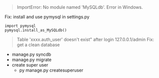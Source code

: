 > ImportError: No module named 'MySQLdb'. Error in Windows.

Fix: install and use pymysql
in settings.py
```
import pymysql
pymysql.install_as_MySQLdb()
```


> Table 'xxxx.auth_user' doesn't exist" after login 127.0.0.1/admin
Fix: get a clean database
- manage.py syncdb
- manage.py migrate
- create super user
  - py manage.py createsuperuser
